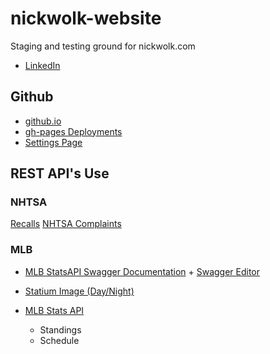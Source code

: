 # nickwolk-website

Staging and testing ground for nickwolk.com

- [LinkedIn](https://www.linkedin.com/in/nicholaswolk/)

## Github

- [github.io](https://braint00t.github.io/nickwolk-website/)
- [gh-pages Deployments](https://github.com/bRaInT00T/nickwolk-website/deployments)
- [Settings Page](https://github.com/bRaInT00T/nickwolk-website/settings/pages)

## REST API's Use

### NHTSA

[Recalls](https://api.nhtsa.gov/recalls/recallsByVehicle?make=kia&model=telluride&modelYear=2022)
[NHTSA Complaints](https://api.nhtsa.gov/complaints/complaintsByVehicle?make=kia&model=telluride&modelYear=2022)

### MLB

- [MLB StatsAPI Swagger Documentation](https://github.com/joerex1418/mlb-statsapi-swagger-docs/blob/main/swagger-docs.json) + [Swagger Editor](https://editor-next.swagger.io/)
- [Statium Image (Day/Night)](https://prod-gameday.mlbstatic.com/responsive-gameday-assets/1.3.0/images/stadiums/${game.dayNight}/${venueId}.jpg)
- [MLB Stats API](https://statsapi.mlb.com/api/v1)

  - Standings
  - Schedule
